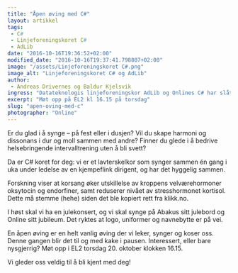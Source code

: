 ```yaml
---
title: "Åpen øving med C#"
layout: artikkel
tags: 
 - C#
 - Linjeforeningskoret C#
 - AdLib
date: "2016-10-16T19:36:52+02:00"
modified_date: "2016-10-16T19:37:41.798807+02:00"
image: "/assets/Linjeforeningskoret C#.png"
image_alt: "Linjeforeningskoret C# og AdLib"
author:
 - Andreas Drivernes og Baldur Kjelsvik
ingress: "Datateknologis linjeforeningskor AdLib og Onlines C# har slått seg sammen og trenger nye sangere for å heve nivået, kosen og gleden! Bli med på åpen øving og finn ut at du digger det!"
excerpt: "Møt opp på EL2 kl 16.15 på torsdag"
slug: "apen-oving-med-c"
photographer: "Online"
---
```

Er du glad i å synge – på fest eller i dusjen? Vil du skape harmoni og dissonans i dur og moll sammen med andre? Finner du glede i å bedrive helsebringende intervalltrening uten å bli svett?

Da er C# koret for deg: vi er et lavterskelkor som synger sammen én gang i uka under ledelse av en kjempeflink dirigent, og har det hyggelig sammen. 

Forskning viser at korsang øker utskillelse av kroppens velværehormoner oksytocin og endorfiner, samt reduserer nivået av stresshormonet kortisol. Dette må stemme (hehe) siden det ble kopiert rett fra klikk.no.

I høst skal vi ha en julekonsert, og vi skal synge på Abakus sitt julebord og Online sitt jubileum. Det ryktes at logo, uniformer og navnebytte er på vei. 

En åpen øving er en helt vanlig øving der vi leker, synger og koser oss. Denne gangen blir det til og med kake i pausen. Interessert, eller bare nysgjerrig? Møt opp i EL2 torsdag 20. oktober klokken 16.15. 

Vi gleder oss veldig til å bli kjent med deg!
